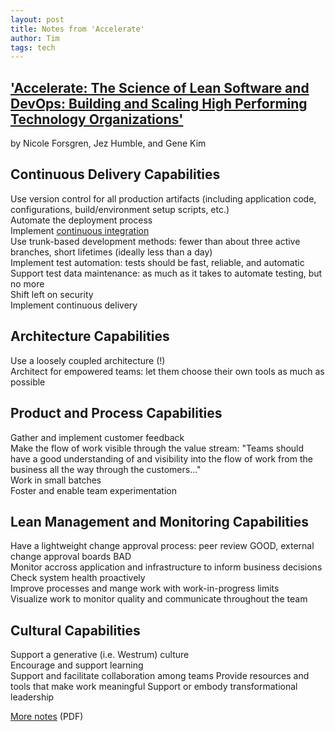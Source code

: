 ```yaml
---
layout: post
title: Notes from 'Accelerate'
author: Tim
tags: tech
---
```


## ['Accelerate: The Science of Lean Software and DevOps: Building and Scaling High Performing Technology Organizations'](https://www.amazon.com/Accelerate-Software-Performing-Technology-Organizations/dp/1942788339/ref=sr_1_1?keywords=accelerate&qid=1567118731&s=gateway&sr=8-1)  
by Nicole Forsgren, Jez Humble, and Gene Kim  

## Continuous Delivery Capabilities 
Use version control for all production artifacts (including application code, configurations, build/environment setup scripts, etc.)  
Automate the deployment process  
Implement [continuous integration](https://en.wikipedia.org/wiki/Continuous_integration)  
Use trunk-based development methods: fewer than about three active branches, short lifetimes (ideally less than a day)  
Implement test automation: tests should be fast, reliable, and automatic  
Support test data maintenance: as much as it takes to automate testing, but no more  
Shift left on security  
Implement continuous delivery  

## Architecture Capabilities  
Use a loosely coupled architecture (!)  
Architect for empowered teams: let them choose their own tools as much as possible  

## Product and Process Capabilities  
Gather and implement customer feedback  
Make the flow of work visible through the value stream: "Teams should have a good understanding of and visibility into the flow of work from the business all the way through the customers..."  
Work in small batches  
Foster and enable team experimentation  

## Lean Management and Monitoring Capabilities  
Have a lightweight change approval process: peer review GOOD, external change approval boards BAD  
Monitor accross application and infrastructure to inform business decisions  
Check system health proactively  
Improve processes and mange work with work-in-progress limits  
Visualize work to monitor quality and communicate throughout the team  

## Cultural Capabilities  
Support a generative (i.e. Westrum) culture  
Encourage and support learning  
Support and facilitate collaboration among teams
Provide resources and tools that make work meaningful
Support or embody transformational leadership

[More notes](https://devops-research.com/assets/transformation_practices.pdf) (PDF)

